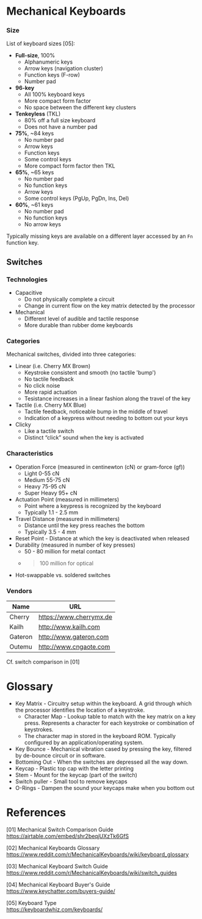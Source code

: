 # Mechanical Keyboards

### Size

List of keyboard sizes [05]:

* **Full-size**, 100%
  - Alphanumeric keys
  - Arrow keys (navigation cluster)
  - Function keys (F-row)
  - Number pad
* **96-key**
  - All 100% keyboard keys
  - More compact form factor
  - No space between the different key clusters
* **Tenkeyless** (TKL)
  - 80% off a full size keyboard
  - Does not have a number pad
* **75%**, ~84 keys
  - No number pad
  - Arrow keys
  - Function keys
  - Some control keys
  - More compact form factor then TKL
* **65%**, ~65 keys
  - No number pad
  - No function keys
  - Arrow keys
  - Some control keys (PgUp, PgDn, Ins, Del)
* **60%**, ~61 keys
  - No number pad
  - No function keys
  - No arrow keys

Typically missing keys are available on a  different layer 
accessed by an `Fn` function key.

## Switches

### Technologies

* Capacitive
  - Do not physically complete a circuit
  - Change in current flow on the key matrix detected by the processor
* Mechanical
  - Different level of audible and tactile response
  - More durable than rubber dome keyboards

### Categories

Mechanical switches, divided into three categories:

* Linear (i.e. Cherry MX Brown)
  - Keystroke consistent and smooth (no tactile 'bump')
  - No tactile feedback
  - No click noise
  - More rapid actuation
  - Tesistance increases in a linear fashion along the travel of the key
* Tactile (i.e. Cherry MX Blue)
  - Tactile feedback, noticeable bump in the middle of travel
  - Indication of a keypress without needing to bottom out your keys
* Clicky
  - Like a tactile switch
  - Distinct “click” sound when the key is activated

### Characteristics

* Operation Force (measured in centinewton (cN) or gram-force (gf))
  - Light 0-55 cN
  - Medium 55-75 cN
  - Heavy 75-95 cN
  - Super Heavy 95+ cN
* Actuation Point (measured in millimeters)
  - Point where a keypress is recognized by the keyboard
  - Typically 1.1 - 2.5 mm
* Travel Distance (measured in millimeters)
  - Distance until the key press reaches the bottom
  - Typically 3.5 - 4 mm
* Reset Point - Distance at which the key is deactivated when released
* Durability (measured in number of key presses)
  - 50 - 80 million for metal contact
  - >100 million for optical
* Hot-swappable vs. soldered switches

### Vendors

Name          | URL
--------------|---------------------
Cherry        | https://www.cherrymx.de
Kailh         | http://www.kailh.com
Gateron       | http://www.gateron.com
Outemu        | http://www.cngaote.com

Cf. switch comparison in [01]

# Glossary

* Key Matrix - Circuitry setup within the keyboard. A grid 
  through which the processor identifies the location of a 
  keystroke.
  - Character Map - Lookup table to match with the key matrix
    on a key press. Represents a character for each keystroke
    or combination of keystrokes.
  - The character map in stored in the keyboard ROM. Typically
    configured by an application/operating system.
* Key Bounce - Mechanical vibration cased by pressing the key,
  filtered by de-bounce circuit or in software.
* Bottoming Out - When the switches are depressed all the way down.
* Keycap - Plastic top cap with the letter printing 
* Stem - Mount for the keycap (part of the switch)
* Switch puller - Small tool to remove keycaps
* O-Rings - Dampen the sound your keycaps make when you bottom out

# References

[01] Mechanical Switch Comparison Guide  
<https://airtable.com/embed/shr2beqjUXzTk6GfS>

[02] Mechanical Keyboards Glossary  
<https://www.reddit.com/r/MechanicalKeyboards/wiki/keyboard_glossary>

[03] Mechanical Keyboard Switch Guide  
<https://www.reddit.com/r/MechanicalKeyboards/wiki/switch_guides>

[04] Mechanical Keyboard Buyer's Guide  
<https://www.keychatter.com/buyers-guide/>

[05] Keyboard Type  
<https://keyboardwhiz.com/keyboards/>


